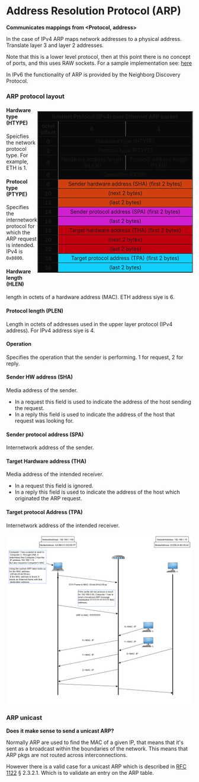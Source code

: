 # Address Resolution Protocol (ARP)

**Communicates mappings from <Protocol, address>**

In the case of IPv4 ARP maps network addresses to a physical address.
Translate layer 3 and layer 2 addresses.

Note that this is a lower level protocol, then at this point there is no concept of
ports, and this uses RAW sockets. For a sample implementation see: [here](https://github.com/yhoazk/LF331_V2/blob/master/network/arp/get_arp.cpp#L73)

In IPv6 the functionality of ARP is provided by the Neighborg Discovery Protocol.

### ARP protocol layout


<div>
<table style="float:right; background-color: #08090a; text-align: center; width: 30em;" border="1">
<tbody><tr>
<th colspan="17">Internet Protocol (IPv4) over Ethernet ARP packet</th>
</tr>
<tr>
<th colspan="1">octet offset</th>
<th colspan="8" width="50%">0</th>
<th colspan="8" width="50%">1</th>
</tr>
<tr>
<th>0</th>
<td colspan="16">Hardware type (HTYPE)</td>
</tr>
<tr>
<th>2</th>
<td colspan="16">Protocol type (PTYPE)</td>
</tr>
<tr>
<th>4</th>
<td colspan="8">Hardware address length (HLEN)</td>
<td colspan="8">Protocol address length (PLEN)</td>
</tr>
<tr>
<th>6</th>
<td colspan="16">Operation (OPER)</td>
</tr>
<tr>
<th>8</th>
<td colspan="16" style="background:#d0400f">Sender hardware address (SHA) (first 2 bytes)</td>
</tr>
<tr>
<th>10</th>
<td colspan="16" style="background:#d0400f">(next 2 bytes)</td>
</tr>
<tr>
<th>12</th>
<td colspan="16" style="background:#d0400f">(last 2 bytes)</td>
</tr>
<tr>
<th>14</th>
<td colspan="16" style="background:#d01fd0">Sender protocol address (SPA) (first 2 bytes)</td>
</tr>
<tr>
<th>16</th>
<td colspan="16" style="background:#d01fd0">(last 2 bytes)</td>
</tr>
<tr>
<th>18</th>
<td colspan="16" style="background:#c0000f">Target hardware address (THA) (first 2 bytes)</td>
</tr>
<tr>
<th>20</th>
<td colspan="16" style="background:#c0000f">(next 2 bytes)</td>
</tr>
<tr>
<th>22</th>
<td colspan="16" style="background:#c0000f">(last 2 bytes)</td>
</tr>
<tr>
<th>24</th>
<td colspan="16" style="background:#10d0ff">Target protocol address (TPA) (first 2 bytes)</td>
</tr>
<tr>
<th>26</th>
<td colspan="16" style="background:#10d0ff">(last 2 bytes)</td>
</tr>
</tbody></table>
</div>


#### Hardware type (HTYPE)
Speicfies the network protocol type. For example, ETH is 1.

#### Protocol type (PTYPE)
Specifies the internetwork protocol for which the ARP request is intended. IPv4 is `0x0800`.

#### Hardware length (HLEN)

length in octets of a hardware address (MAC). ETH address siye is 6.

#### Protocol length (PLEN)

Length in octets of addresses used in the upper layer protocol (IPv4 address). For IPv4 address siye is 4.

#### Operation
Specifies the operation that the sender is performing. 1 for request, 2 for reply.

#### Sender HW address (SHA)

Media address of the sender.
- In a request this field is used to indicate the address of the host sending the request.
- In a reply this field is used to indicate the address of the host that request was looking for.

#### Sender protocol address (SPA)

Internetwork address of the sender.

#### Target Hardware address (THA)

Media address of the intended receiver.
- In a request this field is ignored.
- In a reply this field is used to indicate the address of the host which originated the ARP request.

#### Target protocol Address (TPA)
Internetwork address of the intended receiver.


![](arp_diag.png)


### ARP unicast

__Does it make sense to send a unicast ARP?__

Normally ARP are used to find the MAC of a given IP, that means that it's sent as a broadcast within the
boundaries of the network. This means that ARP pkgs are not routed across interconnections.

However there is a valid case for a unicast ARP which is described in [RFC 1122](http://tools.ietf.org/html/rfc1122) § 2.3.2.1.
Which is to validate an entry on the ARP table. 
